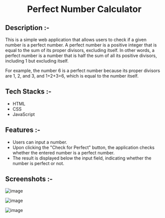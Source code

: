 # <p align="center">Perfect Number Calculator</p>

## Description :-

This is a simple web application that allows users to check if a given number is a perfect number. 
A perfect number is a positive integer that is equal to the sum of its proper divisors, excluding itself. In other words, a perfect number is a number that is half the sum of all its positive divisors, including 1 but excluding itself.

For example, the number 6 is a perfect number because its proper divisors are 1, 2, and 3, and 1+2+3=6, which is equal to the number itself.

## Tech Stacks :-

- HTML
- CSS
- JavaScript

## Features :-

- Users can input a number.
- Upon clicking the "Check for Perfect" button, the application checks whether the entered number is a perfect number.
- The result is displayed below the input field, indicating whether the number is perfect or not.

## Screenshots :-

![image](https://github.com/Rakesh9100/CalcDiverse/assets/73993775/aede3773-3971-4a34-95ae-819811c96791)

![image](https://github.com/Rakesh9100/CalcDiverse/assets/73993775/18d50418-7d12-44c2-9f04-77a791c6e64c)

![image](https://github.com/Rakesh9100/CalcDiverse/assets/73993775/2ec16b30-cf7f-48e6-9a49-1b45755c5f52)
